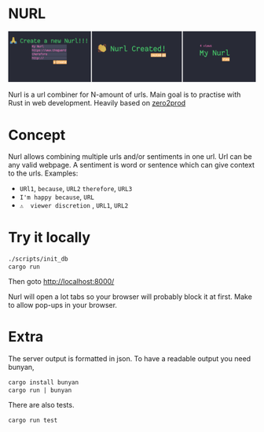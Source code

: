 # NURL

![Example](./example.png)

Nurl is a url combiner for N-amount of urls.
Main goal is to practise with Rust in web development. Heavily based on [zero2prod](https://www.zero2prod.com/index.html)

# Concept

Nurl allows combining multiple urls and/or sentiments in one url. Url can be any valid webpage. A sentiment is word or sentence which can give context to the urls.
Examples:

- `URl1`, `because`, `URL2` `therefore`, `URL3`
- `I'm happy because`, `URL`
- `⚠️  viewer discretion` , `URL1`, `URL2`

# Try it locally

```
./scripts/init_db
cargo run
```

Then goto [http://localhost:8000/](http://localhost:8000/)

Nurl will open a lot tabs so your browser will probably block it at first. Make to allow pop-ups in your browser.

# Extra

The server output is formatted in json. To have a readable output you need bunyan,

```
cargo install bunyan
cargo run | bunyan
```

There are also tests.

```
cargo run test
```
